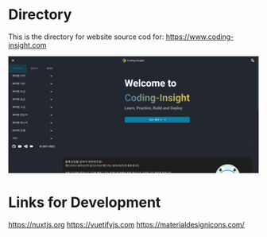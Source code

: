 # Directory

This is the directory for website source cod for: https://www.coding-insight.com

![Screenshot Computer](./static/pwa/screenshot/screenshot-home.png)

# Links for Development

https://nuxtjs.org
https://vuetifyjs.com
https://materialdesignicons.com/
